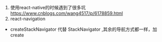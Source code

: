 1. 使用react-native的时候遇到了很多坑
https://www.cnblogs.com/wang4517/p/6178859.html
2. react-navigation
- createStackNavigator 代替 StackNavigator ,其余的导航方式都一样，加create